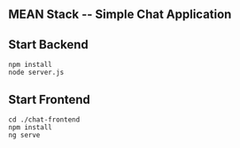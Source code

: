 ## MEAN Stack -- Simple Chat Application 

## Start Backend
```
npm install
node server.js
```

## Start Frontend
```
cd ./chat-frontend
npm install
ng serve
```